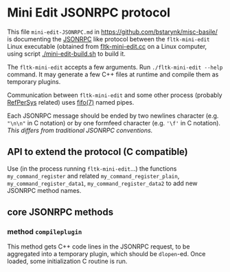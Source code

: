 # Mini Edit JSONRPC protocol

This file `mini-edit-JSONRPC.md` in
https://github.com/bstarynk/misc-basile/ is documenting the
[JSONRPC](https://www.jsonrpc.org/specification) like protocol between
the `fltk-mini-edit` Linux executable (obtained from
[fltk-mini-edit.cc](https://github.com/bstarynk/misc-basile/blob/master/fltk-mini-edit.cc)
on a Linux computer, using script
[./mini-edit-build.sh](https://github.com/bstarynk/misc-basile/blob/master/mini-edit-build.sh)
to build it.

The `fltk-mini-edit` accepts a few arguments. Run `./fltk-mini-edit
--help` command. It may generate a few C++ files at runtime and
compile them as temporary plugins.

Communication between `fltk-mini-edit` and some other process
(probably [RefPerSys](http://refpersys.org/) related) uses
[fifo(7)](https://man7.org/linux/man-pages/man7/fifo.7.html) named
pipes.

Each JSONRPC message should be ended by two newlines character
(e.g. `"\n\n"` in C notation) or by one formfeed character
(e.g. `'\f'` in C notation). *This differs from traditional JSONRPC conventions.*

## API to extend the protocol (C compatible)

Use (in the process running `fltk-mini-edit`...) the functions
`my_command_register` and related `my_command_register_plain`,
`my_command_register_data1`, `my_command_register_data2` to add new
JSONRPC method names.

## core JSONRPC methods

### method `compileplugin`

This method gets C++ code lines in the JSONRPC request, to be
aggregated into a temporary plugin, which should be `dlopen`-ed. Once
loaded, some initialization C routine is run.